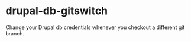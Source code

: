 drupal-db-gitswitch
===================

Change your Drupal db credentials whenever you checkout a different git branch.